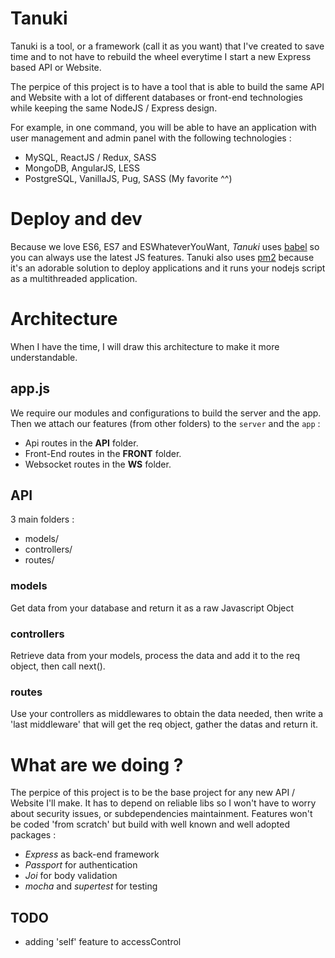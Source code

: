 # Tanuki

Tanuki is a tool, or a framework (call it as you want) that I've created to save time and to not have to rebuild the wheel everytime I start a new Express based API or Website.

The perpice of this project is to have a tool that is able to build the same API and Website with a lot of different databases or front-end technologies while keeping the same NodeJS / Express design.

For example, in one command, you will be able to have an application with user management and admin panel with the following technologies :
 * MySQL, ReactJS / Redux, SASS
 * MongoDB, AngularJS, LESS
 * PostgreSQL, VanillaJS, Pug, SASS (My favorite ^^)


# Deploy and dev

Because we love ES6, ES7 and ESWhateverYouWant, *Tanuki* uses [babel](https://github.com/babel/babel) so you can always use the latest JS features.
Tanuki also uses [pm2](https://github.com/Unitech/pm2) because it's an adorable solution to deploy applications and it runs your nodejs script as a multithreaded application.

# Architecture

When I have the time, I will draw this architecture to make it more understandable.

## app.js

We require our modules and configurations to build the server and the app.
Then we attach our features (from other folders) to the `server` and the `app` :
- Api routes in the **__API__** folder.
- Front-End routes in the **__FRONT__** folder.
- Websocket routes in the **__WS__** folder.

## API

3 main folders :

- models/
- controllers/
- routes/

### models

Get data from your database and return it as a raw Javascript Object

### controllers

Retrieve data from your models, process the data and add it to the req object, then call next().

### routes

Use your controllers as middlewares to obtain the data needed, then write a 'last middleware' that will get the req object, gather the datas and return it.

# What are we doing ?

The perpice of this project is to be the base project for any new API / Website I'll make. It has to depend on reliable libs so I won't have to worry about security issues, or subdependencies maintainment. Features won't be coded 'from scratch' but build with well known and well adopted packages :

- *Express* as back-end framework
- *Passport* for authentication
- *Joi* for body validation
- *mocha* and *supertest* for testing


## TODO

* adding 'self' feature to accessControl
